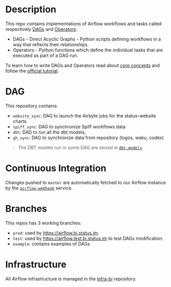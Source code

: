 # Description

This repo contains implementations of Airflow workflows and tasks called respectively [DAGs](https://airflow.apache.org/docs/apache-airflow/stable/concepts.html#dags) and [Operators](https://airflow.apache.org/docs/apache-airflow/stable/concepts.html#operators).

* DAGs - Direct Acyclic Graphs - Python scripts defining workflows in a way that reflects their relationships.
* Operators - Python functions which define the individual tasks that are executed as part of a DAG run.

To learn how to write DAGs and Operators read about [core concepts](https://airflow.apache.org/docs/apache-airflow/stable/concepts.html#concepts) and follow the [official tutorial](https://airflow.apache.org/docs/apache-airflow/stable/tutorial.html).

# DAG

This repository contains: 

* `website_sync`: DAG to launch the Airbyte jobs for the status-website charts.
* `spiff_sync`: DAG to synchronize Spiff workflows data
* `dbt`: DAG to run all the dbt models,
* `gh_sync`: DAG to synchronize data from repository (logos, waku, codex)

> The DBT models run in some DAG are stored in [`dbt-models`](https://github.com/status-im/dbt-models).

# Continuous Integration

Changes pushed to `master` are automatically fetched to our Airflow instance by the [`airflow-webhook`](https://github.com/status-im/infra-bi/tree/master/ansible/roles/airflow-webhook) service.

# Branches

This repos has 3 working branches:

* `prod`: used by https://airflow.bi.status.im.
* `test`: used by https://airflow.test.bi.status.im to test DAGs modification.
* `example`: contains examples of DAGs

# Infrastructure

All Airflow infrastructure is managed in the [infra-bi](https://github.com/status-im/infra-bi) repository.
